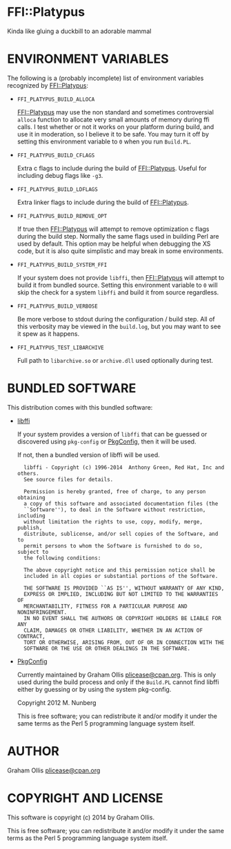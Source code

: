 # FFI::Platypus

Kinda like gluing a duckbill to an adorable mammal

# ENVIRONMENT VARIABLES

The following is a (probably incomplete) list of environment variables
recognized by [FFI::Platypus](https://metacpan.org/pod/FFI::Platypus):

- `FFI_PLATYPUS_BUILD_ALLOCA`

    [FFI::Platypus](https://metacpan.org/pod/FFI::Platypus) may use the non standard and sometimes controversial `alloca`
    function to allocate very small amounts of memory during ffi calls.  I
    test whether or not it works on your platform during build, and use it in
    moderation, so I believe it to be safe.  You may turn it off by setting
    this environment variable to `0` when you run `Build.PL`.

- `FFI_PLATYPUS_BUILD_CFLAGS`

    Extra c flags to include during the build of [FFI::Platypus](https://metacpan.org/pod/FFI::Platypus).  Useful for
    including debug flags like `-g3`.

- `FFI_PLATYPUS_BUILD_LDFLAGS`

    Extra linker flags to include during the build of [FFI::Platypus](https://metacpan.org/pod/FFI::Platypus).

- `FFI_PLATYPUS_BUILD_REMOVE_OPT`

    If true then [FFI::Platypus](https://metacpan.org/pod/FFI::Platypus) will attempt to remove optimization c flags
    during the build step.  Normally the same flags used in building Perl
    are used by default.  This option may be helpful when debugging the XS code,
    but it is also quite simplistic and may break in some environments.

- `FFI_PLATYPUS_BUILD_SYSTEM_FFI`

    If your system does not provide `libffi`, then [FFI::Platypus](https://metacpan.org/pod/FFI::Platypus) will attempt
    to build it from bundled source.  Setting this environment variable to `0`
    will skip the check for a system `libffi` and build it from source regardless.

- `FFI_PLATYPUS_BUILD_VERBOSE`

    Be more verbose to stdout during the configuration / build step.  All
    of this verbosity may be viewed in the `build.log`, but you may want
    to see it spew as it happens.

- `FFI_PLATYPUS_TEST_LIBARCHIVE`

    Full path to `libarchive.so` or `archive.dll` used optionally during test.

# BUNDLED SOFTWARE

This distribution comes with this bundled software:

- [libffi](https://metacpan.org/pod/libffi)

    If your system provides a version of `libffi` that can be guessed or
    discovered using `pkg-config` or [PkgConfig](https://metacpan.org/pod/PkgConfig), then it will be used.

    If not, then a bundled version of libffi will be used.

        libffi - Copyright (c) 1996-2014  Anthony Green, Red Hat, Inc and others.
        See source files for details.
        
        Permission is hereby granted, free of charge, to any person obtaining
        a copy of this software and associated documentation files (the
        ``Software''), to deal in the Software without restriction, including
        without limitation the rights to use, copy, modify, merge, publish,
        distribute, sublicense, and/or sell copies of the Software, and to
        permit persons to whom the Software is furnished to do so, subject to
        the following conditions:
        
        The above copyright notice and this permission notice shall be
        included in all copies or substantial portions of the Software.
        
        THE SOFTWARE IS PROVIDED ``AS IS'', WITHOUT WARRANTY OF ANY KIND,
        EXPRESS OR IMPLIED, INCLUDING BUT NOT LIMITED TO THE WARRANTIES OF
        MERCHANTABILITY, FITNESS FOR A PARTICULAR PURPOSE AND NONINFRINGEMENT.
        IN NO EVENT SHALL THE AUTHORS OR COPYRIGHT HOLDERS BE LIABLE FOR ANY
        CLAIM, DAMAGES OR OTHER LIABILITY, WHETHER IN AN ACTION OF CONTRACT,
        TORT OR OTHERWISE, ARISING FROM, OUT OF OR IN CONNECTION WITH THE
        SOFTWARE OR THE USE OR OTHER DEALINGS IN THE SOFTWARE.

- [PkgConfig](https://metacpan.org/pod/PkgConfig)

    Currently maintained by Graham Ollis <plicease@cpan.org>.
    This is only used during the build process and only if the `Build.PL`
    cannot find libffi either by guessing or by using the system pkg-config.

    Copyright 2012 M. Nunberg

    This is free software; you can redistribute it and/or modify it under the same terms as the Perl 5 programming language system itself.

# AUTHOR

Graham Ollis <plicease@cpan.org>

# COPYRIGHT AND LICENSE

This software is copyright (c) 2014 by Graham Ollis.

This is free software; you can redistribute it and/or modify it under
the same terms as the Perl 5 programming language system itself.
